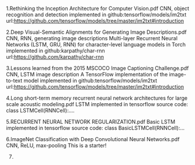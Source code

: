 1.Rethinking the Inception Architecture for Computer Vision.pdf
CNN, object recognition and detection
implemented in github:tensorflow/models/im2txt url:https://github.com/tensorflow/models/tree/master/im2txt#introduction

2.Deep Visual-Semantic Alignments for Generating Image Descriptions.pdf
CNN, RNN, generating image descriptions
Multi-layer Recurrent Neural Networks (LSTM, GRU, RNN) for character-level language models in Torch 
implemented in github:karpathy/char-rnn url:https://github.com/karpathy/char-rnn

3.Lessons learned from the 2015 MSCOCO Image Captioning Challenge.pdf
CNN, LSTM  image description
A TensorFlow implementation of the image-to-text model
implemented in github:tensorflow/models/im2txt url:https://github.com/tensorflow/models/tree/master/im2txt#introduction

4.Long short-term memory recurrent neural network architectures for large scale acoustic modeling.pdf
LSTM
implemented in tensorflow source code: class LSTMCell(RNNCell):....

5.RECURRENT NEURAL NETWORK REGULARIZATION.pdf
Basic LSTM
implemented in tensorflow source code: class BasicLSTMCell(RNNCell):...

6.ImageNet Classification with Deep Convolutional Neural Networks.pdf
CNN, ReLU, max-pooling
This is a starter!

7. 
